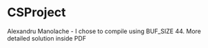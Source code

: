 # CSProject
Alexandru Manolache - I chose to compile using BUF_SIZE 44. More detailed solution inside PDF
